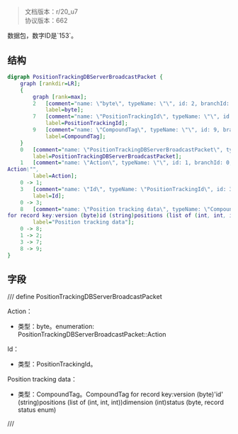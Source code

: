 # <!-- md:samp PositionTrackingDBServerBroadcastPacket -->

> 文档版本：r/20_u7<br/>协议版本：662

<!-- md:samp PositionTrackingDBServerBroadcastPacket -->数据包，数字ID是`153`。

## 结构

```dot
digraph PositionTrackingDBServerBroadcastPacket {
	graph [rankdir=LR];
	{
		graph [rank=max];
		2	[comment="name: \"byte\", typeName: \"\", id: 2, branchId: 0, recurseId: -1, attributes: 512, notes: \"\"",
			label=byte];
		7	[comment="name: \"PositionTrackingId\", typeName: \"\", id: 7, branchId: 0, recurseId: -1, attributes: 512, notes: \"\"",
			label=PositionTrackingId];
		9	[comment="name: \"CompoundTag\", typeName: \"\", id: 9, branchId: 0, recurseId: -1, attributes: 512, notes: \"\"",
			label=CompoundTag];
	}
	0	[comment="name: \"PositionTrackingDBServerBroadcastPacket\", typeName: \"\", id: 0, branchId: 153, recurseId: -1, attributes: 0, notes: \"\"",
		label=PositionTrackingDBServerBroadcastPacket];
	1	[comment="name: \"Action\", typeName: \"\", id: 1, branchId: 0, recurseId: -1, attributes: 0, notes: \"enumeration: PositionTrackingDBServerBroadcastPacket::\
Action\"",
		label=Action];
	0 -> 1;
	3	[comment="name: \"Id\", typeName: \"PositionTrackingId\", id: 3, branchId: 0, recurseId: -1, attributes: 256, notes: \"\"",
		label=Id];
	0 -> 3;
	8	[comment="name: \"Position tracking data\", typeName: \"CompoundTag\", id: 8, branchId: 0, recurseId: -1, attributes: 256, notes: \"CompoundTag \
for record key:version (byte)id (string)positions (list of (int, int, int))dimension (int)status (byte, record status enum)\"",
		label="Position tracking data"];
	0 -> 8;
	1 -> 2;
	3 -> 7;
	8 -> 9;
}

```

## 字段

/// define
PositionTrackingDBServerBroadcastPacket

Action：<!-- md:samp byte -->

- 类型：byte。enumeration: PositionTrackingDBServerBroadcastPacket::Action

Id：[<!-- md:samp PositionTrackingId -->](refs/protocols/types/PositionTrackingId.md)

- 类型：PositionTrackingId。

Position tracking data：[<!-- md:samp CompoundTag -->](refs/protocols/types/CompoundTag.md)

- 类型：CompoundTag。CompoundTag for record key:version (byte)'id' (string)positions (list of (int, int, int))dimension (int)status (byte, record status enum)


///
